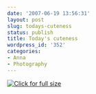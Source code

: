 ```yaml
---
date: '2007-06-19 13:56:31'
layout: post
slug: todays-cuteness
status: publish
title: Today's cuteness
wordpress_id: '352'
categories:
- Anna
- Photography
---
```



[
![Click for full size](http://www.phfactor.net/wp-pics/anna-small-hands.JPG)
](http://www.phfactor.net/wp-pics/anna-small-hands-full.JPG)
